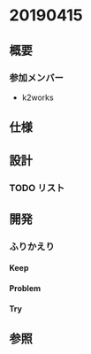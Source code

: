 # 20190415

## 概要

### 参加メンバー

- k2works

## 仕様

## 設計

### TODO リスト

## 開発

### ふりかえり

#### Keep

#### Problem

#### Try

## 参照
